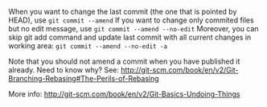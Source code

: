 When you want to change the last commit (the one that is pointed by HEAD), use
`git commit --amend`
If you want to change only commited files but no edit message, use
`git commit --amend --no-edit`
Moreover, you can skip git add command and update last commit with all current
changes in working area:
`git commit --amend --no-edit -a`

Note that you should not amend a commit when you have published it already.
Need to know why? See: http://git-scm.com/book/en/v2/Git-Branching-Rebasing#The-Perils-of-Rebasing

More info: http://git-scm.com/book/en/v2/Git-Basics-Undoing-Things
